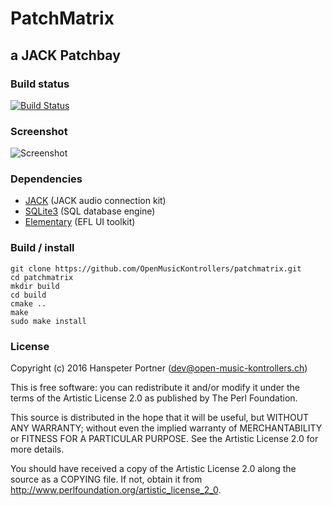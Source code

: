 # PatchMatrix

## a JACK Patchbay

### Build status

[![Build Status](https://travis-ci.org/OpenMusicKontrollers/patchmatrix.svg?branch=master)](https://travis-ci.org/OpenMusicKontrollers/patchmatrix)

### Screenshot
![Screenshot](https://raw.githubusercontent.com/OpenMusicKontrollers/patchmatrix/master/patchmatrix_screeny.png "PatchMatrix Screenshot")

### Dependencies

* [JACK](http://jackaudio.org/) (JACK audio connection kit)
* [SQLite3](https://www.sqlite.org/) (SQL database engine)
* [Elementary](http://docs.enlightenment.org/auto/elementary/) (EFL UI toolkit)

### Build / install

	git clone https://github.com/OpenMusicKontrollers/patchmatrix.git
	cd patchmatrix 
	mkdir build
	cd build
	cmake ..
	make
	sudo make install

### License

Copyright (c) 2016 Hanspeter Portner (dev@open-music-kontrollers.ch)

This is free software: you can redistribute it and/or modify
it under the terms of the Artistic License 2.0 as published by
The Perl Foundation.

This source is distributed in the hope that it will be useful,
but WITHOUT ANY WARRANTY; without even the implied warranty of
MERCHANTABILITY or FITNESS FOR A PARTICULAR PURPOSE. See the
Artistic License 2.0 for more details.

You should have received a copy of the Artistic License 2.0
along the source as a COPYING file. If not, obtain it from
<http://www.perlfoundation.org/artistic_license_2_0>.
